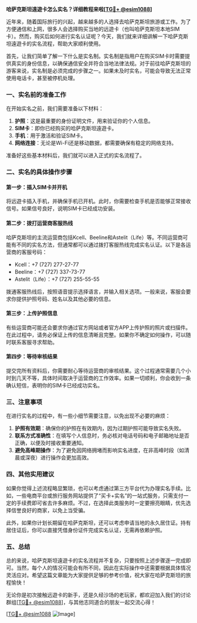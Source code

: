 **哈萨克斯坦遠遊卡怎么实名？详细教程来啦[[TG💪+ @esim1088](https://t.me/s/esim1088)]**

近年来，随着国际旅行的兴起，越来越多的人选择去哈萨克斯坦旅游或工作。为了方便通信和上网，很多人会选择购买当地的远遊卡（也叫哈萨克斯坦本地SIM卡）。然而，购买后如何进行实名认证呢？今天，我们就来详细讲解一下哈萨克斯坦遠遊卡的实名流程，帮助大家顺利使用。

首先，让我们简单了解一下什么是实名制。实名制是指用户在购买SIM卡时需要提供真实的身份信息，以确保通信安全并符合当地法律法规。对于前往哈萨克斯坦的游客来说，实名制是必须完成的步骤之一。如果未及时实名，可能会导致无法正常使用电话卡，甚至被停机处理。

### 一、实名前的准备工作

在开始实名之前，我们需要准备以下材料：

1. **护照**：这是最重要的身份证明文件，用来验证你的个人信息。
2. **SIM卡**：即你已经购买的哈萨克斯坦遠遊卡。
3. **手机**：用于激活和验证SIM卡。
4. **网络连接**：无论是Wi-Fi还是移动数据，都需要确保有稳定的网络支持。

准备好这些基本材料后，我们就可以进入正式的实名流程了。

### 二、实名的具体操作步骤

#### 第一步：插入SIM卡并开机

将远遊卡插入手机，并确保手机已开机。此时，你需要检查手机是否能够正常接收信号。如果信号良好，说明SIM卡已经成功安装。

#### 第二步：拨打运营商客服热线

哈萨克斯坦的主流运营商包括Kcell、Beeline和Astelit（Life）等。不同运营商可能有不同的实名方法，但通常都可以通过拨打客服热线完成实名认证。以下是各运营商的客服号码：

- Kcell：+7 (727) 277-27-77
- Beeline：+7 (727) 337-73-77
- Astelit（Life）：+7 (727) 255-55-55

拨通客服热线后，按照语音提示选择语言，并输入相关选项。一般来说，客服会要求你提供护照号码、姓名以及其他必要的信息。

#### 第三步：上传护照信息

有些运营商可能还会要求你通过官方网站或者官方APP上传护照的照片或扫描件。在此过程中，请务必保证上传的信息清晰且完整。如果你不确定如何操作，可以随时联系客服寻求帮助。

#### 第四步：等待审核结果

提交完所有资料后，你需要耐心等待运营商的审核结果。这个过程通常需要几个小时到几天不等，具体时间取决于运营商的工作效率。如果一切顺利，你会收到一条确认短信，表明你的SIM卡已经成功实名。

### 三、注意事项

在进行实名的过程中，有一些小细节需要注意，以免出现不必要的麻烦：

1. **护照有效期**：确保你的护照在有效期内，因为过期护照可能导致实名失败。
2. **联系方式准确性**：在填写个人信息时，务必核对电话号码和电子邮箱地址是否正确，以便及时接收重要通知。
3. **避免高峰期操作**：为了避免因网络拥堵而影响实名进度，在非高峰时段（如清晨或深夜）进行操作会更加高效。

### 四、其他实用建议

如果你觉得上述流程略显繁琐，也可以考虑通过第三方平台代为办理实名手续。比如，一些电商平台或旅行服务网站提供了“买卡+实名”的一站式服务，只需支付一定的手续费即可省去许多麻烦。不过，在选择此类服务时一定要擦亮眼睛，优先选择信誉良好的商家，以免上当受骗。

此外，如果你计划长期留在哈萨克斯坦，还可以考虑申请当地的永久居住证。持有居住证后，你可以直接凭借身份证件完成实名认证，无需再依赖护照。

### 五、总结

总的来说，哈萨克斯坦遠遊卡的实名流程并不复杂，只要按照上述步骤逐一完成即可。当然，每个人的情况可能会有所不同，因此在实际操作中还需要根据具体情况灵活应对。希望这篇文章能为大家提供足够的参考价值，祝大家在哈萨克斯坦的旅程愉快！

无论你是初次接触远遊卡的新手，还是久经沙场的老玩家，都欢迎加入我们的讨论群组[[TG💪+ @esim1088](https://t.me/s/esim1088)]，与其他志同道合的朋友一起交流心得！

[[TG💪+ @esim1088](https://t.me/s/esim1088) ![Image](https://i.postimg.cc/4NQfJmqS/Snipaste-2025-05-13-00-14-12.png)]